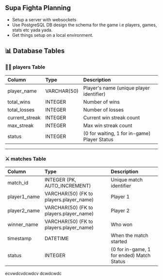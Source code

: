 ## Supa Fighta Planning
* Setup a server with websockets
* Use PostgreSQL DB design the schema for the game i.e players, games, stats etc yada yada.
* Get things setup on a local environment.


## 📊 Database Tables

### 🧍‍♂️ players Table

| Column         | Type        | Description                                 |
|:----------------|:------------|:---------------------------------------------|
| player_name    | VARCHAR(50) | Player's name (unique player identifier)    |
| total_wins     | INTEGER      | Number of wins                              |
| total_losses   | INTEGER      | Number of losses                            |
| current_streak | INTEGER      | Current win streak count                    |
| max_streak     | INTEGER      | Max win streak count                        |
| status         | INTEGER      | (0 for waiting, 1 for in-game) Player Status|

---

### ⚔️ matches Table

| Column         | Type                        | Description                               |
|:----------------|:-----------------------------|:-------------------------------------------|
| match_id       | INTEGER (PK, AUTO_INCREMENT) | Unique match identifier                   |
| player1_name   | VARCHAR(50) (FK to players.player_name) | Player 1                         |
| player2_name   | VARCHAR(50) (FK to players.player_name) | Player 2                         |
| winner_name    | VARCHAR(50) (FK to players.player_name) | Who won                              |
| timestamp      | DATETIME                      | When the match started                   |
| status         | INTEGER                       | (0 for in-game, 1 for ended) Match Status|


ecvwdcvdcwdcv
dcwdcwdc